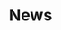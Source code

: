 ---
title: News
layout: news
description: News
permalink: "/news/"
intro_image_absolute: true
intro_image_hide_on_mobile: false
---